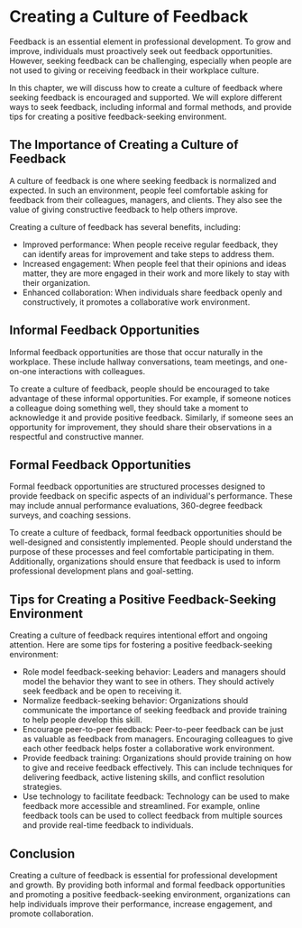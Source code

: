 Creating a Culture of Feedback
=============================================================================

Feedback is an essential element in professional development. To grow and improve, individuals must proactively seek out feedback opportunities. However, seeking feedback can be challenging, especially when people are not used to giving or receiving feedback in their workplace culture.

In this chapter, we will discuss how to create a culture of feedback where seeking feedback is encouraged and supported. We will explore different ways to seek feedback, including informal and formal methods, and provide tips for creating a positive feedback-seeking environment.

The Importance of Creating a Culture of Feedback
------------------------------------------------

A culture of feedback is one where seeking feedback is normalized and expected. In such an environment, people feel comfortable asking for feedback from their colleagues, managers, and clients. They also see the value of giving constructive feedback to help others improve.

Creating a culture of feedback has several benefits, including:

* Improved performance: When people receive regular feedback, they can identify areas for improvement and take steps to address them.
* Increased engagement: When people feel that their opinions and ideas matter, they are more engaged in their work and more likely to stay with their organization.
* Enhanced collaboration: When individuals share feedback openly and constructively, it promotes a collaborative work environment.

Informal Feedback Opportunities
-------------------------------

Informal feedback opportunities are those that occur naturally in the workplace. These include hallway conversations, team meetings, and one-on-one interactions with colleagues.

To create a culture of feedback, people should be encouraged to take advantage of these informal opportunities. For example, if someone notices a colleague doing something well, they should take a moment to acknowledge it and provide positive feedback. Similarly, if someone sees an opportunity for improvement, they should share their observations in a respectful and constructive manner.

Formal Feedback Opportunities
-----------------------------

Formal feedback opportunities are structured processes designed to provide feedback on specific aspects of an individual's performance. These may include annual performance evaluations, 360-degree feedback surveys, and coaching sessions.

To create a culture of feedback, formal feedback opportunities should be well-designed and consistently implemented. People should understand the purpose of these processes and feel comfortable participating in them. Additionally, organizations should ensure that feedback is used to inform professional development plans and goal-setting.

Tips for Creating a Positive Feedback-Seeking Environment
---------------------------------------------------------

Creating a culture of feedback requires intentional effort and ongoing attention. Here are some tips for fostering a positive feedback-seeking environment:

* Role model feedback-seeking behavior: Leaders and managers should model the behavior they want to see in others. They should actively seek feedback and be open to receiving it.
* Normalize feedback-seeking behavior: Organizations should communicate the importance of seeking feedback and provide training to help people develop this skill.
* Encourage peer-to-peer feedback: Peer-to-peer feedback can be just as valuable as feedback from managers. Encouraging colleagues to give each other feedback helps foster a collaborative work environment.
* Provide feedback training: Organizations should provide training on how to give and receive feedback effectively. This can include techniques for delivering feedback, active listening skills, and conflict resolution strategies.
* Use technology to facilitate feedback: Technology can be used to make feedback more accessible and streamlined. For example, online feedback tools can be used to collect feedback from multiple sources and provide real-time feedback to individuals.

Conclusion
----------

Creating a culture of feedback is essential for professional development and growth. By providing both informal and formal feedback opportunities and promoting a positive feedback-seeking environment, organizations can help individuals improve their performance, increase engagement, and promote collaboration.
